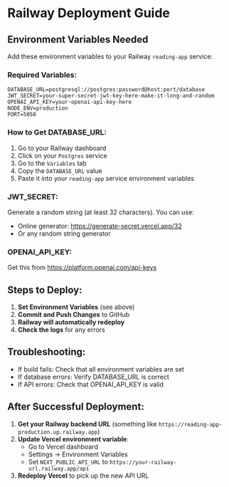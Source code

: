 # Railway Deployment Guide

## Environment Variables Needed

Add these environment variables to your Railway `reading-app` service:

### Required Variables:
```
DATABASE_URL=postgresql://postgres:password@host:port/database
JWT_SECRET=your-super-secret-jwt-key-here-make-it-long-and-random
OPENAI_API_KEY=your-openai-api-key-here
NODE_ENV=production
PORT=5050
```

### How to Get DATABASE_URL:
1. Go to your Railway dashboard
2. Click on your `Postgres` service
3. Go to the `Variables` tab
4. Copy the `DATABASE_URL` value
5. Paste it into your `reading-app` service environment variables

### JWT_SECRET:
Generate a random string (at least 32 characters). You can use:
- Online generator: https://generate-secret.vercel.app/32
- Or any random string generator

### OPENAI_API_KEY:
Get this from https://platform.openai.com/api-keys

## Steps to Deploy:

1. **Set Environment Variables** (see above)
2. **Commit and Push Changes** to GitHub
3. **Railway will automatically redeploy**
4. **Check the logs** for any errors

## Troubleshooting:

- If build fails: Check that all environment variables are set
- If database errors: Verify DATABASE_URL is correct
- If API errors: Check that OPENAI_API_KEY is valid

## After Successful Deployment:

1. **Get your Railway backend URL** (something like `https://reading-app-production.up.railway.app`)
2. **Update Vercel environment variable**:
   - Go to Vercel dashboard
   - Settings → Environment Variables
   - Set `NEXT_PUBLIC_API_URL` to `https://your-railway-url.railway.app/api`
3. **Redeploy Vercel** to pick up the new API URL
